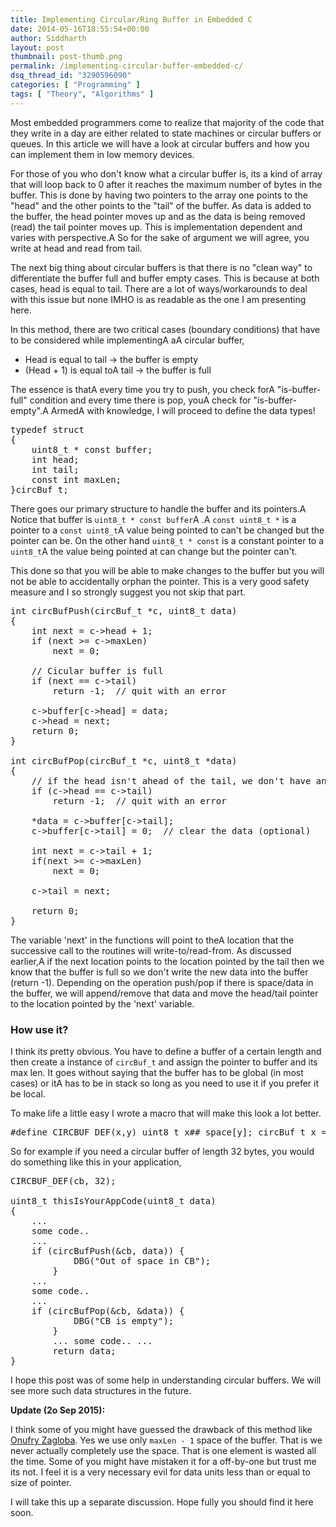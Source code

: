 ```yaml
---
title: Implementing Circular/Ring Buffer in Embedded C
date: 2014-05-16T18:55:54+00:00
author: Siddharth
layout: post
thumbnail: post-thumb.png
permalink: /implementing-circular-buffer-embedded-c/
dsq_thread_id: "3290596090"
categories: [ "Programming" ]
tags: [ "Theory", "Algorithms" ]
---
```


Most embedded programmers come to realize that majority of the code that they write in a day are either related to state machines or circular buffers or queues. In this article we will have a look at circular buffers and how you can implement them in low memory devices.

For those of you who don't know what a circular buffer is, its a kind of array that will loop back to 0 after it reaches the maximum number of bytes in the buffer. This is done by having two pointers to the array one points to the "head" and the other points to the "tail" of the buffer. As data is added to the buffer, the head pointer moves up and as the data is being removed (read) the tail pointer moves up. This is implementation dependent and varies with perspective.A So for the sake of argument we will agree, you write at head and read from tail.

The next big thing about circular buffers is that there is no "clean way" to differentiate the buffer full and buffer empty cases. This is because at both cases, head is equal to tail. There are a lot of ways/workarounds to deal with this issue but none IMHO is as readable as the one I am presenting here.

In this method, there are two critical cases (boundary conditions) that have to be considered while implementingA aA circular buffer,

  * Head is equal to tail -> the buffer is empty
  * (Head + 1) is equal toA tail -> the buffer is full

The essence is thatA every time you try to push, you check forA "is-buffer-full" condition and every time there is pop, youA check for "is-buffer-empty".A ArmedA with knowledge, I will proceed to define the data types!

<pre class="lang:c decode:true">typedef struct
{
	uint8_t * const buffer;
	int head;
	int tail;
	const int maxLen;
}circBuf_t;</pre>

There goes our primary structure to handle the buffer and its pointers.A Notice that buffer is `uint8_t * const buffer`A .A `const uint8_t *` is a pointer to a `const uint8_t`A value being pointed to can't be changed but the pointer can be. On the other hand `uint8_t * const` is a constant pointer to a `uint8_t`A the value being pointed at can change but the pointer can't.

This done so that you will be able to make changes to the buffer but you will not be able to accidentally orphan the pointer. This is a very good safety measure and I so strongly suggest you not skip that part.

<pre class="lang:c decode:true">int circBufPush(circBuf_t *c, uint8_t data)
{
	int next = c->head + 1;
	if (next >= c->maxLen)
		next = 0;

	// Cicular buffer is full
	if (next == c->tail)
		return -1;  // quit with an error

	c->buffer[c->head] = data;
	c->head = next;
	return 0;
}

int circBufPop(circBuf_t *c, uint8_t *data)
{
	// if the head isn't ahead of the tail, we don't have any characters
	if (c->head == c->tail)
		return -1;  // quit with an error

	*data = c->buffer[c->tail];
	c->buffer[c->tail] = 0;  // clear the data (optional)

	int next = c->tail + 1;
	if(next >= c->maxLen)
		next = 0;

	c->tail = next;

	return 0;
}</pre>

The variable 'next' in the functions will point to theA location that the successive call to the routines will write-to/read-from. As discussed earlier,A if the next location points to the location pointed by the tail then we know that the buffer is full so we don't write the new data into the buffer (return -1). Depending on the operation push/pop if there is space/data in the buffer, we will append/remove that data and move the head/tail pointer to the location pointed by the 'next' variable.

### How use it?

I think its pretty obvious. You have to define a buffer of a certain length and then create a instance of `circBuf_t` and assign the pointer to buffer and its max len. It goes without saying that the buffer has to be global (in most cases) or itA has to be in stack so long as you need to use it if you prefer it be local.

To make life a little easy I wrote a macro that will make this look a lot better.

<pre class="lang:c decode:true">#define CIRCBUF_DEF(x,y) uint8_t x##_space[y]; circBuf_t x = { x##_space,0,0,y}</pre>

So for example if you need a circular buffer of length 32 bytes, you would do something like this in your application,

<pre class="lang:c decode:true ">CIRCBUF_DEF(cb, 32);

uint8_t thisIsYourAppCode(uint8_t data)
{
	...
	some code..
	...
	if (circBufPush(&cb, data)) {
            DBG("Out of space in CB");
        }
	...
	some code..
	...
	if (circBufPop(&cb, &data)) {
            DBG("CB is empty");
        }
        ... some code.. ... 
        return data; 
}
</pre>

I hope this post was of some help in understanding circular buffers. We will see more such data structures in the future.

**Update (2o Sep 2015):**

I think some of you might have guessed the drawback of this method like [Onufry Zagloba](http://embedjournal.com/implementing-circular-buffer-embedded-c/#comment-2238786597). Yes we use only `maxLen - 1` space of the buffer. That is we never actually completely use the space. That is one element is wasted all the time. Some of you might have mistaken it for a off-by-one but trust me its not. I feel it is a very necessary evil for data units less than or equal to size of pointer.

I will take this up a separate discussion. Hope fully you should find it here soon.